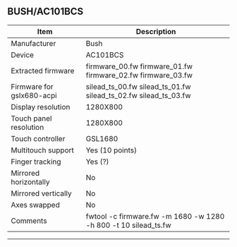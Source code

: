 BUSH/AC101BCS
--------------------------------------
| Item                      | Description                                                               |
|---------------------------|---------------------------------------------------------------------------|
| Manufacturer              | Bush                                                                     |
| Device                    | AC101BCS                                                                     |
| Extracted firmware        | firmware_00.fw firmware_01.fw firmware_02.fw firmware_03.fw                                                                     |
| Firmware for gslx680-acpi | silead_ts_00.fw silead_ts_01.fw silead_ts_02.fw silead_ts_03.fw                                                              |
| Display resolution        | 1280X800                                                                 |
| Touch panel resolution    | 1280X800                                               |
| Touch controller          | GSL1680                                                                   |
| Multitouch support        | Yes (10 points)                                                           |
| Finger tracking           | Yes (?)                                                                   |
| Mirrored horizontally     | No                                                                        |
| Mirrored vertically       | No                                                                        |
| Axes swapped              | No                                                                        |
| Comments                  | fwtool -c firmware.fw -m 1680 -w 1280 -h 800 -t 10 silead_ts.fw           |
--------------------------------------
